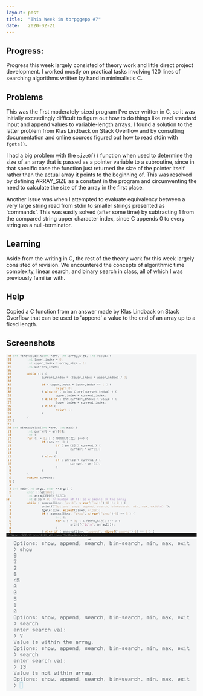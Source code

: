 ```yaml
---
layout: post
title:  "This Week in tbrpggepp #7"
date:   2020-02-21
---
```


## Progress:
Progress this week largely consisted of theory work and little direct project development. I worked mostly on practical tasks involving 120 lines of searching algorithms written by hand in minimalistic C.

## Problems
This was the first moderately-sized program I've ever written in C, so it was initially exceedingly difficult to figure out how to do things like read standard input and append values to variable-length arrays. I found a solution to the latter problem from Klas Lindback on Stack Overflow and by consulting documentation and online sources figured out how to read stdin with `fgets()`.

I had a big problem with the `sizeOf()` function when used to determine the size of an array that is passed as a pointer variable to a subroutine, since in that specific case the function just returned the size of the pointer itself rather than the actual array it points to the beginning of. This was resolved by defining ARRAY_SIZE as a constant in the program and circumventing the need to calculate the size of the array in the first place.

Another issue was when I attempted to evaluate equivalency between a very large string read from stdin to smaller strings presented as 'commands'. This was easily solved (after some time) by subtracting 1 from the compared string upper character index, since C appends 0 to every string as a null-terminator.

## Learning

Aside from the writing in C, the rest of the theory work for this week largely consisted of revision. We encountered the concepts of algorithmic time complexity, linear search, and binary search in class, all of which I was previously familiar with.

## Help

Copied a C function from an answer made by Klas Lindback on Stack Overflow that can be used to 'append' a value to the end of an array up to a fixed length.

## Screenshots
![Linear and binary search code](/assets/search.png)
![Linear and binary search program in use](/assets/search_out.png)
